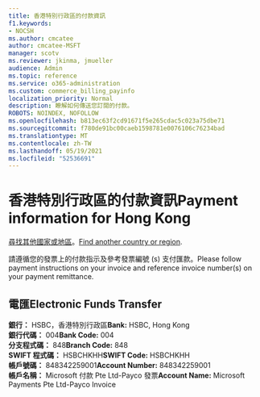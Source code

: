 ```yaml
---
title: 香港特別行政區的付款資訊
f1.keywords:
- NOCSH
ms.author: cmcatee
author: cmcatee-MSFT
manager: scotv
ms.reviewer: jkinma, jmueller
audience: Admin
ms.topic: reference
ms.service: o365-administration
ms.custom: commerce_billing_payinfo
localization_priority: Normal
description: 瞭解如何傳送您訂閱的付款。
ROBOTS: NOINDEX, NOFOLLOW
ms.openlocfilehash: b813ec63f2cd91671f5e265cdac5c023a75dbe71
ms.sourcegitcommit: f780de91bc00caeb1598781e0076106c76234bad
ms.translationtype: MT
ms.contentlocale: zh-TW
ms.lasthandoff: 05/19/2021
ms.locfileid: "52536691"
---
```

# <a name="payment-information-for-hong-kong"></a><span data-ttu-id="27d73-103">香港特別行政區的付款資訊</span><span class="sxs-lookup"><span data-stu-id="27d73-103">Payment information for Hong Kong</span></span>

<span data-ttu-id="27d73-104">[尋找其他國家或地區](../billing-and-payments/pay-for-your-subscription.md)。</span><span class="sxs-lookup"><span data-stu-id="27d73-104">[Find another country or region](../billing-and-payments/pay-for-your-subscription.md).</span></span>

<span data-ttu-id="27d73-105">請遵循您的發票上的付款指示及參考發票編號 (s) 支付匯款。</span><span class="sxs-lookup"><span data-stu-id="27d73-105">Please follow payment instructions on your invoice and reference invoice number(s) on your payment remittance.</span></span>

## <a name="electronic-funds-transfer"></a><span data-ttu-id="27d73-106">電匯</span><span class="sxs-lookup"><span data-stu-id="27d73-106">Electronic Funds Transfer</span></span>

<span data-ttu-id="27d73-107">**銀行：** HSBC，香港特別行政區</span><span class="sxs-lookup"><span data-stu-id="27d73-107">**Bank:** HSBC, Hong Kong</span></span>  
<span data-ttu-id="27d73-108">**銀行代碼：** 004</span><span class="sxs-lookup"><span data-stu-id="27d73-108">**Bank Code:** 004</span></span>  
<span data-ttu-id="27d73-109">**分支程式碼：** 848</span><span class="sxs-lookup"><span data-stu-id="27d73-109">**Branch Code:** 848</span></span>  
<span data-ttu-id="27d73-110">**SWIFT 程式碼：** HSBCHKHH</span><span class="sxs-lookup"><span data-stu-id="27d73-110">**SWIFT Code:** HSBCHKHH</span></span>  
<span data-ttu-id="27d73-111">**帳戶號碼：** 848342259001</span><span class="sxs-lookup"><span data-stu-id="27d73-111">**Account Number:** 848342259001</span></span>  
<span data-ttu-id="27d73-112">**帳戶名稱：** Microsoft 付款 Pte Ltd-Payco 發票</span><span class="sxs-lookup"><span data-stu-id="27d73-112">**Account Name:** Microsoft Payments Pte Ltd-Payco Invoice</span></span>
